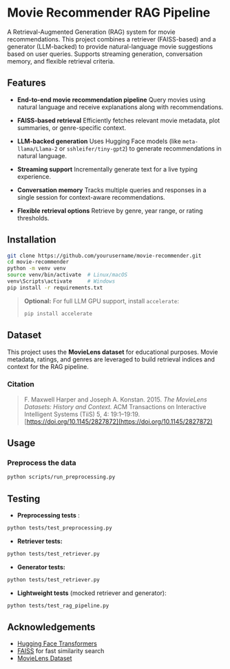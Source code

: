 # Movie Recommender RAG Pipeline

A Retrieval-Augmented Generation (RAG) system for movie recommendations. This project combines a retriever (FAISS-based) and a generator (LLM-backed) to provide natural-language movie suggestions based on user queries. Supports streaming generation, conversation memory, and flexible retrieval criteria.

## Features

* **End-to-end movie recommendation pipeline**
  Query movies using natural language and receive explanations along with recommendations.

* **FAISS-based retrieval**
  Efficiently fetches relevant movie metadata, plot summaries, or genre-specific context.

* **LLM-backed generation**
  Uses Hugging Face models (like `meta-llama/Llama-2` or `sshleifer/tiny-gpt2`) to generate recommendations in natural language.

* **Streaming support**
  Incrementally generate text for a live typing experience.

* **Conversation memory**
  Tracks multiple queries and responses in a single session for context-aware recommendations.

* **Flexible retrieval options**
  Retrieve by genre, year range, or rating thresholds.


## Installation

```bash
git clone https://github.com/yourusername/movie-recommender.git
cd movie-recommender
python -m venv venv
source venv/bin/activate  # Linux/macOS
venv\Scripts\activate     # Windows
pip install -r requirements.txt
```

> **Optional:** For full LLM GPU support, install `accelerate`:
>
> ```bash
> pip install accelerate
> ```


## Dataset

This project uses the **MovieLens dataset** for educational purposes. Movie metadata, ratings, and genres are leveraged to build retrieval indices and context for the RAG pipeline.

### Citation

> F. Maxwell Harper and Joseph A. Konstan. 2015. *The MovieLens Datasets: History and Context.* ACM Transactions on Interactive Intelligent Systems (TiiS) 5, 4: 19:1–19:19. [https://doi.org/10.1145/2827872](https://doi.org/10.1145/2827872)



## Usage

### Preprocess the data

``` bash
python scripts/run_preprocessing.py
```

## Testing

* **Preprocessing tests** :

```bash
python tests/test_preprocessing.py
```

* **Retriever tests:**

```bash
python tests/test_retriever.py
```

* **Generator tests:**

```bash
python tests/test_retriever.py
```

* **Lightweight tests** (mocked retriever and generator):

```bash
python tests/test_rag_pipeline.py
```

## Acknowledgements

* [Hugging Face Transformers](https://huggingface.co/transformers/)
* [FAISS](https://github.com/facebookresearch/faiss) for fast similarity search
* [MovieLens Dataset](https://grouplens.org/datasets/movielens/)

